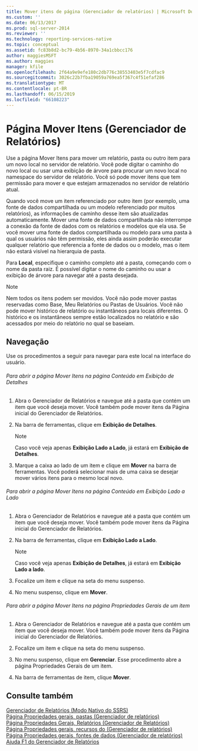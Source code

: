 ```yaml
---
title: Mover itens de página (Gerenciador de relatórios) | Microsoft Docs
ms.custom: ''
ms.date: 06/13/2017
ms.prod: sql-server-2014
ms.reviewer: ''
ms.technology: reporting-services-native
ms.topic: conceptual
ms.assetid: fc83b8d2-bc79-4b56-8970-34a1cbbcc176
author: maggiesMSFT
ms.author: maggies
manager: kfile
ms.openlocfilehash: 2f64a9e9efe180c2db776c38553403e5f7cdfac9
ms.sourcegitcommit: 3026c22b7fba19059a769ea5f367c4f51efaf286
ms.translationtype: MT
ms.contentlocale: pt-BR
ms.lasthandoff: 06/15/2019
ms.locfileid: "66108223"
---
```

# <a name="move-items-page-report-manager"></a>Página Mover Itens (Gerenciador de Relatórios)
  Use a página Mover Itens para mover um relatório, pasta ou outro item para um novo local no servidor de relatório. Você pode digitar o caminho do novo local ou usar uma exibição de árvore para procurar um novo local no namespace do servidor de relatório. Você só pode mover itens que tem permissão para mover e que estejam armazenados no servidor de relatório atual.  
  
 Quando você move um item referenciado por outro item (por exemplo, uma fonte de dados compartilhada ou um modelo referenciado por muitos relatórios), as informações de caminho desse item são atualizadas automaticamente. Mover uma fonte de dados compartilhada não interrompe a conexão da fonte de dados com os relatórios e modelos que ela usa. Se você mover uma fonte de dados compartilhada ou modelo para uma pasta à qual os usuários não têm permissão, eles ainda assim poderão executar qualquer relatório que referencia a fonte de dados ou o modelo, mas o item não estará visível na hierarquia de pasta.  
  
 Para **Local**, especifique o caminho completo até a pasta, começando com o nome da pasta raiz. É possível digitar o nome do caminho ou usar a exibição de árvore para navegar até a pasta desejada.  
  
> [!NOTE]  
>  Nem todos os itens podem ser movidos. Você não pode mover pastas reservadas como Base, Meu Relatórios ou Pastas de Usuários. Você não pode mover histórico de relatório ou instantâneos para locais diferentes. O histórico e os instantâneos sempre estão localizados no relatório e são acessados por meio do relatório no qual se baseiam.  
  
## <a name="navigation"></a>Navegação  
 Use os procedimentos a seguir para navegar para este local na interface do usuário.  
  
###### <a name="to-open-the-move-items-page-from-the-contents-page-in-details-view"></a>Para abrir a página Mover Itens na página Conteúdo em Exibição de Detalhes  
  
1.  Abra o Gerenciador de Relatórios e navegue até a pasta que contém um item que você deseja mover. Você também pode mover itens da Página inicial do Gerenciador de Relatórios.  
  
2.  Na barra de ferramentas, clique em **Exibição de Detalhes**.  
  
    > [!NOTE]  
    >  Caso você veja apenas **Exibição Lado a Lado**, já estará em **Exibição de Detalhes**.  
  
3.  Marque a caixa ao lado de um item e clique em **Mover** na barra de ferramentas. Você poderá selecionar mais de uma caixa se desejar mover vários itens para o mesmo local novo.  
  
###### <a name="to-open-the-move-items-page-from-the-contents-page-in-tiles-view"></a>Para abrir a página Mover Itens na página Conteúdo em Exibição Lado a Lado  
  
1.  Abra o Gerenciador de Relatórios e navegue até a pasta que contém um item que você deseja mover. Você também pode mover itens da Página inicial do Gerenciador de Relatórios.  
  
2.  Na barra de ferramentas, clique em **Exibição Lado a Lado**.  
  
    > [!NOTE]  
    >  Caso você veja apenas **Exibição de Detalhes**, já estará em **Exibição Lado a lado**.  
  
3.  Focalize um item e clique na seta do menu suspenso.  
  
4.  No menu suspenso, clique em **Mover**.  
  
###### <a name="to-open-the-move-items-page-from-the-general-properties-page-of-an-item"></a>Para abrir a página Mover Itens na página Propriedades Gerais de um item  
  
1.  Abra o Gerenciador de Relatórios e navegue até a pasta que contém um item que você deseja mover. Você também pode mover itens da Página inicial do Gerenciador de Relatórios.  
  
2.  Focalize um item e clique na seta do menu suspenso.  
  
3.  No menu suspenso, clique em **Gerenciar**. Esse procedimento abre a página Propriedades Gerais de um item.  
  
4.  Na barra de ferramentas de item, clique **Mover**.  
  
## <a name="see-also"></a>Consulte também  
 [Gerenciador de Relatórios &#40;Modo Nativo do SSRS&#41;](../../2014/reporting-services/report-manager-ssrs-native-mode.md)   
 [Página Propriedades gerais, pastas &#40;Gerenciador de relatórios&#41;](../../2014/reporting-services/general-properties-page-folders-report-manager.md)   
 [Página Propriedades Gerais, Relatórios &#40;Gerenciador de Relatórios&#41;](../../2014/reporting-services/general-properties-page-reports-report-manager.md)   
 [Página Propriedades gerais, recursos do &#40;Gerenciador de relatórios&#41;](../../2014/reporting-services/general-properties-page-resources-report-manager.md)   
 [Página Propriedades gerais, fontes de dados &#40;Gerenciador de relatórios&#41;](../../2014/reporting-services/general-properties-page-shared-data-sources-report-manager.md)   
 [Ajuda F1 do Gerenciador de Relatórios](../../2014/reporting-services/report-manager-f1-help.md)  
  
  
